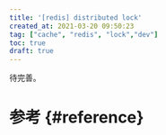 ```yaml
---
title: '[redis] distributed lock'
created_at: 2021-03-20 09:50:23
tag: ["cache", "redis", "lock","dev"]
toc: true
draft: true
---
```


待完善。

# 参考 {#reference}
